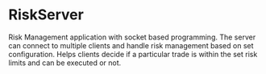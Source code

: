 # RiskServer
Risk Management application with socket based programming. The server can connect to multiple clients and handle risk management based on set configuration. Helps clients decide if a particular trade is within the 
set risk limits and can be executed or not.
